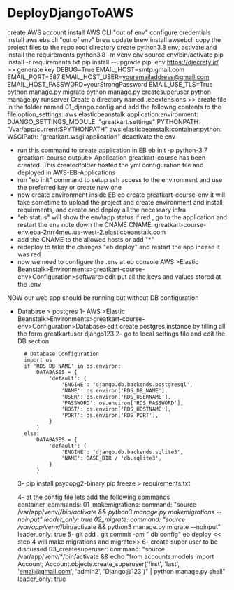 # DeployDjangoToAWS

create AWS account 
install AWS CLI "out of env"
configure credentials 
install aws ebs cli "out of env"
    brew update
    brew install awsebcli
copy the project files to the repo root directory
create python3.8 env, activate and install the requirements
    python3.8 -m venv env
    source env/bin/activate
    pip install -r requirements.txt
    pip install --upgrade pip
.env
    https://djecrety.ir/   >> generate key
    DEBUG=True
    EMAIL_HOST=smtp.gmail.com
    EMAIL_PORT=587
    EMAIL_HOST_USER=youremailaddress@gmail.com
    EMAIL_HOST_PASSWORD=yourStrongPassword
    EMAIL_USE_TLS=True
python manage.py migrate
python manage.py createsuperuser
python manage.py runserver
Create a directory named .ebextensions  >>
    create file in the folder named 01_django.config and add the followng contents to the file
        option_settings:
            aws:elasticbeanstalk:application:environment:
                DJANGO_SETTINGS_MODULE: "greatkart.settings"
                PYTHONPATH: "/var/app/current:$PYTHONPATH"
            aws:elasticbeanstalk:container:python:
                WSGIPath: "greatkart.wsgi:application"
deactivate the env
- run this command to create application in EB
    eb init -p python-3.7 greatkart-course
    output:> Application greatkart-course has been created.
    This createdfolder hosted the yml configuration file and deployed in AWS-EB-Applications
- run "eb init" command to setup ssh access to the environment and use the preferred key or create new one 
- now create environment inside EB 
    eb create greatkart-course-env
    it will take sometime to upload the project and create environment and install requirments, and create and deploy all the necessary infra
- "eb status" will show the env\app status 
if red , go to the application and restart the env
note down the CNAME 
CNAME: greatkart-course-env.eba-2nrr4meu.us-west-2.elasticbeanstalk.com
- add the CNAME to the allowed hosts or add "*"
- redeploy to take the changes "eb deploy"
    and restart the app incase it was red 
- now we need to configure the .env at eb console 
    AWS >Elastic Beanstalk>Environments>greatkart-course-env>Configuration>software>edit
    put all the keys and values stored at the .env

NOW our web app should be running but without DB configuration 


- Database > postgres
    1- AWS >Elastic Beanstalk>Environments>greatkart-course-env>Configuration>Database>edit
        create postgres instance by filling all the form 
        greatkartuser
        django123
    2- go to local settings file and edit the DB section 

        # Database Configuration
        import os
        if 'RDS_DB_NAME' in os.environ:
            DATABASES = {
                'default': {
                    'ENGINE': 'django.db.backends.postgresql',
                    'NAME': os.environ['RDS_DB_NAME'],
                    'USER': os.environ['RDS_USERNAME'],
                    'PASSWORD': os.environ['RDS_PASSWORD'],
                    'HOST': os.environ['RDS_HOSTNAME'],
                    'PORT': os.environ['RDS_PORT'],
                }
            }
        else:
            DATABASES = {
                'default': {
                    'ENGINE': 'django.db.backends.sqlite3',
                    'NAME': BASE_DIR / 'db.sqlite3',
                }
            }
    3- pip install psycopg2-binary
       pip freeze > requirements.txt

    4- at the config file lets add the following commands
        container_commands:
            01_makemigrations:
                command: "source /var/app/venv/*/bin/activate && python3 manage.py makemigrations --noinput"
                leader_only: true
            02_migrate:
                command: "source /var/app/venv/*/bin/activate && python3 manage.py migrate --noinput"
                leader_only: true
    5- git add .
       git commit -am " db config"
       eb deploy
       << step 4 will make migrations and migrate>>
    6- create super user to be discussed
    03_createsuperuser:
    command: "source /var/app/venv/*/bin/activate && echo \"from accounts.models import Account; Account.objects.create_superuser('first', 'last', 'email@gmail.com', 'admin2', 'Django@123')\" | python manage.py shell"
    leader_only: true

